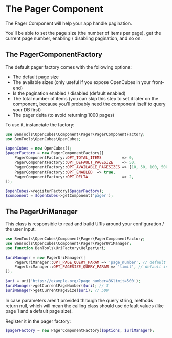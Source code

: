# The Pager Component

The Pager Component will help your app handle pagination. 

You'll be able to set the page size (the number of items per page), get the current page number, enabling / disabling pagination, and so on.

## The PagerComponentFactory

The default pager factory comes with the following options:

- The default page size
- The available sizes (only useful if you expose OpenCubes in your front-end)
- Is the pagination enabled / disabled (default enabled)
- The total number of items (you can skip this step to set it later on the component, because you'll probably need the component itself to query your DB first)
- The pager delta (to avoid returning 1000 pages)

To use it, instanciate the factory:

```php
use BenTools\OpenCubes\Component\Pager\PagerComponentFactory;
use BenTools\OpenCubes\OpenCubes;

$openCubes = new OpenCubes();
$pagerFactory = new PagerComponentFactory([
    PagerComponentFactory::OPT_TOTAL_ITEMS         => 0,
    PagerComponentFactory::OPT_DEFAULT_PAGESIZE    => 50,
    PagerComponentFactory::OPT_AVAILABLE_PAGESIZES => [10, 50, 100, 500],
    PagerComponentFactory::OPT_ENABLED  => true,
    PagerComponentFactory::OPT_DELTA               => 2,
]);

$openCubes->registerFactory($pagerFactory);
$component = $openCubes->getComponent('pager');
```

## The PagerUriManager

This class is responsible to read and build URIs around your configuration / the user input.

```php
use BenTools\OpenCubes\Component\Pager\PagerComponentFactory;
use BenTools\OpenCubes\Component\Pager\PagerUriManager;
use function BenTools\UriFactory\Helper\uri;

$uriManager = new PagerUriManager([
    PagerUriManager::OPT_PAGE_QUERY_PARAM => 'page_number', // default is 'page'
    PagerUriManager::OPT_PAGESIZE_QUERY_PARAM => 'limit', // default is 'per_page'
]);

$uri = uri('https://example.org/?page_number=3&limit=500');
$uriManager->getCurrentPageNumber($uri); // 3
$uriManager->getCurrentPageSize($uri); // 500
```

In case parameters aren't provided through the query string, methods return null, 
which will mean the calling class should use default values (like page 1 and a default page size).

Register it in the pager factory:

```php
$pagerFactory = new PagerComponentFactory($options, $uriManager);
```